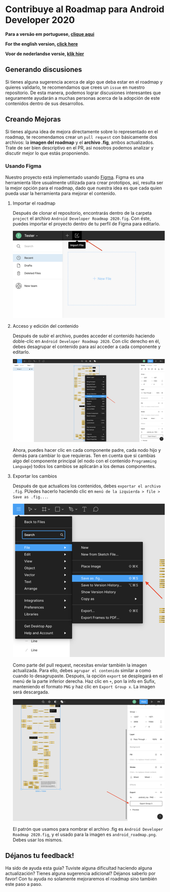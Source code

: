 # Contribuye al Roadmap para Android Developer 2020

**Para a versão em portuguese, [clique aqui](./contributing_pt_br.md)**

**For the english version, [click here](./contributing.md)**

**Voor de nederlandse versie, [klik hier](./contributing_nl.md)**

## Generando discusiones

Si tienes alguna sugerencia acerca de algo que deba estar en el roadmap y quieres validarlo, te recomendamos que crees un `issue` en nuestro repositorio. De esta manera, podemos lograr discusiones interesantes que seguramente ayudarán a muchas personas acerca de la adopción de este contenidos dentro de sus desarrollos.

## Creando Mejoras

Si tienes alguna idea de mejora directamente sobre lo representado en el roadmap, te recomendamos crear un `pull request` con básicamente dos archivos: la **imagen del roadmap** y el **archivo .fig**, ambos actualizados. Trate de ser bien descriptivo en el PR, así nosotros podemos analizar y discutir mejor lo que estás proponiendo.

### Usando Figma

Nuestro proyecto está implementado usando [Figma](https://www.figma.com/). Figma es una herramienta libre usualmente utilizada para crear prototipos, así, resulta ser la mejor opción para el roadmap, dado que nuestra idea es que cada quien pueda usar la herramienta para mejorar el contenido.

1. Importar el roadmap

    Después de clonar el repositorio, encontrarás dentro de la carpeta `project` el archivo `Android Developer Roadmap 2020.fig`. Con éste, puedes importar el proyecto dentro de tu perfil de Figma para editarlo.

    ![Cómo importar un archivo .fig en Figma](./importing_project.png)

2. Acceso y edición del contenido

    Después de subir el archivo, puedes acceder el contenido haciendo doble-clic en `Android Developer Roadmap 2020`. Con clic derecho en él, debes desagrupar el contenido para así acceder a cada componente y editarlo.

    ![Desagrupar el contenido](./ungroup_content.png)

    Ahora, puedes hacer clic en cada componente padre, cada nodo hijo y demás para cambiar lo que requieras. Ten en cuenta que si cambias algo del componente principal (el nodo con el contenido `Programming Language`) todos los cambios se aplicarán a los demas componentes.

3. Exportar los cambios

    Después de que actualices los contenidos, debes `exportar el archivo .fig`. PUedes hacerlo haciendo clic en `menú de la izquierda > file > Save as .fig...`.

    ![Exportar el archivo .fig](./exporting_fig_file.png)

    Como parte del pull request, necesitas enviar también la imagen actualizada. Para ello, debes `agrupar el contenido` similar a como cuando lo desagrupaste. Después, la opción `export` se desplegará en el menú de la parte inferior derecha. Haz clic en `+`, pon la info en Sufix, manteniendo el formato `PNG` y haz clic en `Export Group x`. La imagen será descargada.

    ![Exportando la imagen](./exporting_image.png)

    El patrón que usamos para nombrar el archivo .fig es `Android Developer Roadmap 2020.fig`, y el usado para la imagen es `android_roadmap.png`. Debes usar los mismos.

## Déjanos tu feedback!

Ha sido de ayuda esta guía? Tuviste alguna dificultad haciendo alguna actualización? Tienes alguna sugerencia adicional? Déjanos saberlo por favor! Con tu ayuda no solamente mejoraremos el roadmap sino también este paso a paso.
